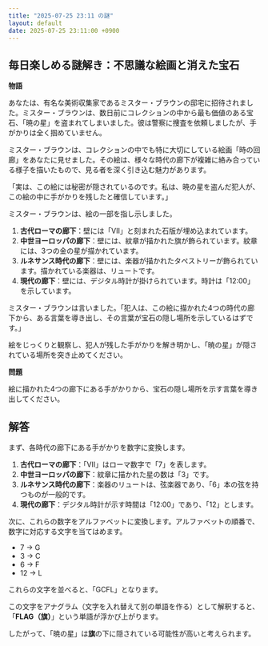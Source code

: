 ```yaml
---
title: "2025-07-25 23:11 の謎"
layout: default
date: 2025-07-25 23:11:00 +0900
---
```

## 毎日楽しめる謎解き：不思議な絵画と消えた宝石

**物語**

あなたは、有名な美術収集家であるミスター・ブラウンの邸宅に招待されました。ミスター・ブラウンは、数日前にコレクションの中から最も価値のある宝石、「暁の星」を盗まれてしまいました。彼は警察に捜査を依頼しましたが、手がかりは全く掴めていません。

ミスター・ブラウンは、コレクションの中でも特に大切にしている絵画「時の回廊」をあなたに見せました。その絵は、様々な時代の廊下が複雑に絡み合っている様子を描いたもので、見る者を深く引き込む魅力があります。

「実は、この絵には秘密が隠されているのです。私は、暁の星を盗んだ犯人が、この絵の中に手がかりを残したと確信しています。」

ミスター・ブラウンは、絵の一部を指し示しました。

1.  **古代ローマの廊下**：壁には「VII」と刻まれた石版が埋め込まれています。
2.  **中世ヨーロッパの廊下**：壁には、紋章が描かれた旗が飾られています。紋章には、3つの金の星が描かれています。
3.  **ルネサンス時代の廊下**：壁には、楽器が描かれたタペストリーが飾られています。描かれている楽器は、リュートです。
4.  **現代の廊下**：壁には、デジタル時計が掛けられています。時計は「12:00」を示しています。

ミスター・ブラウンは言いました。「犯人は、この絵に描かれた4つの時代の廊下から、ある言葉を導き出し、その言葉が宝石の隠し場所を示しているはずです。」

絵をじっくりと観察し、犯人が残した手がかりを解き明かし、「暁の星」が隠されている場所を突き止めてください。

**問題**

絵に描かれた4つの廊下にある手がかりから、宝石の隠し場所を示す言葉を導き出してください。

## 解答

まず、各時代の廊下にある手がかりを数字に変換します。

1.  **古代ローマの廊下**：「VII」はローマ数字で「7」を表します。
2.  **中世ヨーロッパの廊下**：紋章に描かれた星の数は「3」です。
3.  **ルネサンス時代の廊下**：楽器のリュートは、弦楽器であり、「6」本の弦を持つものが一般的です。
4.  **現代の廊下**：デジタル時計が示す時間は「12:00」であり、「12」とします。

次に、これらの数字をアルファベットに変換します。アルファベットの順番で、数字に対応する文字を当てはめます。

*   7 -> G
*   3 -> C
*   6 -> F
*   12 -> L

これらの文字を並べると、「GCFL」となります。

この文字をアナグラム（文字を入れ替えて別の単語を作る）として解釈すると、「**FLAG（旗）**」という単語が浮かび上がります。

したがって、「暁の星」は**旗**の下に隠されている可能性が高いと考えられます。
